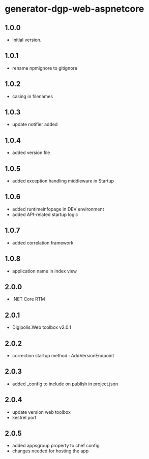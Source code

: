 # generator-dgp-web-aspnetcore

## 1.0.0

- Initial version.

## 1.0.1

- rename npmignore to gitignore

## 1.0.2

- casing in filenames

## 1.0.3

- update notifier added

## 1.0.4

- added version file

## 1.0.5

- added exception handling middleware in Startup

## 1.0.6

- added runtimeinfopage in DEV environment
- added API-related startup logic

## 1.0.7

- added correlation framework

## 1.0.8

- application name in index view

## 2.0.0

- .NET Core RTM

## 2.0.1

- Digipolis.Web toolbox v2.0.1 

## 2.0.2

- correction startup method : AddVersionEndpoint

## 2.0.3

- added _config to include on publish in project.json

## 2.0.4

- update version web toolbox
- kestrel port

## 2.0.5

- added appsgroup property to chef config
- changes needed for hosting the app